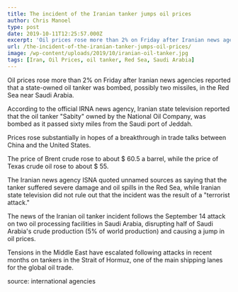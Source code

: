 ```yaml
---
title: The incident of the Iranian tanker jumps oil prices
author: Chris Manoel
type: post
date: 2019-10-11T12:25:57.000Z
excerpt: 'Oil prices rose more than 2% on Friday after Iranian news agencies reported that a state-owned oil tanker was bombed, possibly two missiles, in the Red Sea near Saudi Arabia.'
url: /the-incident-of-the-iranian-tanker-jumps-oil-prices/
image: /wp-content/uploads/2019/10/iranian-oil-tanker.jpg
tags: [Iran, Oil Prices, oil tanker, Red Sea, Saudi Arabia]
---
```


Oil prices rose more than 2% on Friday after Iranian news agencies reported that a state-owned oil tanker was bombed, possibly two missiles, in the Red Sea near Saudi Arabia.

According to the official IRNA news agency, Iranian state television reported that the oil tanker "Sabity" owned by the National Oil Company, was bombed as it passed sixty miles from the Saudi port of Jeddah.

Prices rose substantially in hopes of a breakthrough in trade talks between China and the United States.

The price of Brent crude rose to about $ 60.5 a barrel, while the price of Texas crude oil rose to about $ 55.

The Iranian news agency ISNA quoted unnamed sources as saying that the tanker suffered severe damage and oil spills in the Red Sea, while Iranian state television did not rule out that the incident was the result of a "terrorist attack."

The news of the Iranian oil tanker incident follows the September 14 attack on two oil processing facilities in Saudi Arabia, disrupting half of Saudi Arabia's crude production (5% of world production) and causing a jump in oil prices.

Tensions in the Middle East have escalated following attacks in recent months on tankers in the Strait of Hormuz, one of the main shipping lanes for the global oil trade.

source: international agencies
